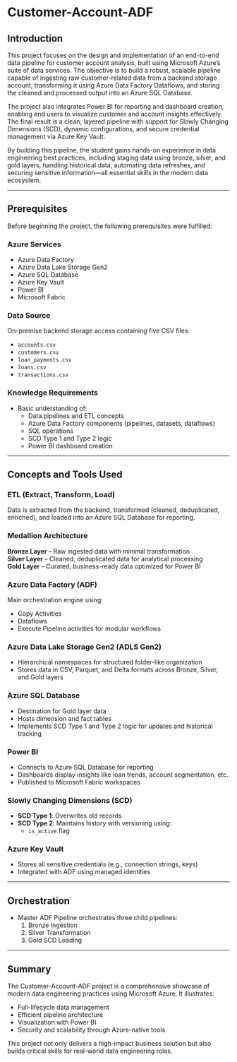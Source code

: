 # Customer-Account-ADF

## Introduction

This project focuses on the design and implementation of an end-to-end data pipeline for customer account analysis, built using Microsoft Azure’s suite of data services. The objective is to build a robust, scalable pipeline capable of ingesting raw customer-related data from a backend storage account, transforming it using Azure Data Factory Dataflows, and storing the cleaned and processed output into an Azure SQL Database.

The project also integrates Power BI for reporting and dashboard creation, enabling end users to visualize customer and account insights effectively. The final result is a clean, layered pipeline with support for Slowly Changing Dimensions (SCD), dynamic configurations, and secure credential management via Azure Key Vault.

By building this pipeline, the student gains hands-on experience in data engineering best practices, including staging data using bronze, silver, and gold layers, handling historical data, automating data refreshes, and securing sensitive information—all essential skills in the modern data ecosystem.

---

## Prerequisites

Before beginning the project, the following prerequisites were fulfilled:

### Azure Services
- Azure Data Factory
- Azure Data Lake Storage Gen2
- Azure SQL Database
- Azure Key Vault
- Power BI
- Microsoft Fabric

### Data Source
On-premise backend storage access containing five CSV files:
- `accounts.csv`
- `customers.csv`
- `loan_payments.csv`
- `loans.csv`
- `transactions.csv`

### Knowledge Requirements
- Basic understanding of:
  - Data pipelines and ETL concepts
  - Azure Data Factory components (pipelines, datasets, dataflows)
  - SQL operations
  - SCD Type 1 and Type 2 logic
  - Power BI dashboard creation

---

## Concepts and Tools Used

### ETL (Extract, Transform, Load)
Data is extracted from the backend, transformed (cleaned, deduplicated, enriched), and loaded into an Azure SQL Database for reporting.

### Medallion Architecture
**Bronze Layer** – Raw ingested data with minimal transformation  
**Silver Layer** – Cleaned, deduplicated data for analytical processing  
**Gold Layer** – Curated, business-ready data optimized for Power BI

### Azure Data Factory (ADF)
Main orchestration engine using:
- Copy Activities
- Dataflows
- Execute Pipeline activities for modular workflows

### Azure Data Lake Storage Gen2 (ADLS Gen2)
- Hierarchical namespaces for structured folder-like organization
- Stores data in CSV, Parquet, and Delta formats across Bronze, Silver, and Gold layers

### Azure SQL Database
- Destination for Gold layer data
- Hosts dimension and fact tables
- Implements SCD Type 1 and Type 2 logic for updates and historical tracking

### Power BI
- Connects to Azure SQL Database for reporting
- Dashboards display insights like loan trends, account segmentation, etc.
- Published to Microsoft Fabric workspaces

### Slowly Changing Dimensions (SCD)
- **SCD Type 1**: Overwrites old records
- **SCD Type 2**: Maintains history with versioning using:
  - `is_active` flag

### Azure Key Vault
- Stores all sensitive credentials (e.g., connection strings, keys)
- Integrated with ADF using managed identities

---

## Orchestration 

- Master ADF Pipeline orchestrates three child pipelines:
  1. Bronze Ingestion
  2. Silver Transformation
  3. Gold SCD Loading
---
## Summary

The Customer-Account-ADF project is a comprehensive showcase of modern data engineering practices using Microsoft Azure. It illustrates:
- Full-lifecycle data management
- Efficient pipeline architecture
- Visualization with Power BI
- Security and scalability through Azure-native tools

This project not only delivers a high-impact business solution but also builds critical skills for real-world data engineering roles.
